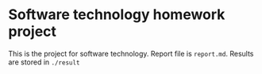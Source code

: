 # Software technology homework project
This is the project for software technology. Report file is `report.md`. Results are stored in `./result`